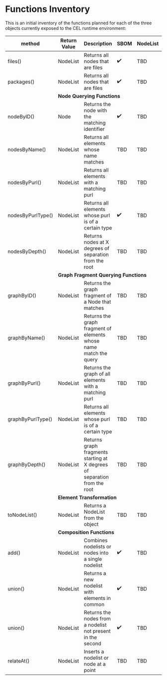 # Functions Inventory

This is an initial inventory of the functions planned for each of the three
objects currently exposed to the CEL runtime environment:

| method | Return Value | Description | SBOM | NodeList | Node |
| --- | --- | --- | --- | --- | --- |
| files() | NodeList | Returns all nodes that are files | ✔️ | TBD | TBD |
| packages() | NodeList | Returns all nodes that are files | ✔️ | TBD | TBD |
| <td colspan="6">__Node Querying Functions__</td> |
| nodeByID() | Node | Returns the node with the matching identifier | ✔️ | TBD | TBD |
| nodesByName() | NodeList | Returns all elements whose name matches | TBD | TBD | TBD |
| nodesByPurl() | NodeList | Returns all elements with a matching purl | TBD | TBD | TBD |
| nodesByPurlType() | NodeList | Returns all elements whose purl is of a certain type | ✔️ | TBD | TBD |
| nodesByDepth() | NodeList | Returns nodes at X degrees of separation from the root  | TBD | TBD | TBD |
| <td colspan="6">__Graph Fragment Querying Functions__</td> |
| graphByID() | NodeList | Returns the graph fragment of a Node that matches | TBD | TBD | TBD |
| graphByName() | NodeList | Returns the graph fragment of elements whose name match the query | TBD | TBD | TBD |
| graphByPurl() | NodeList | Returns the graph of all elements with a matching purl | TBD | TBD | TBD |
| graphByPurlType() | NodeList | Returns all elements whose purl is of a certain type | TBD | TBD | TBD |
| graphByDepth() | NodeList | Returns graph fragments starting at X degrees of separation from the root  | TBD | TBD | TBD |
|<td colspan="6">__Element Transformation__</td>|
| toNodeList() | NodeList | Returns a NodeList from the object | TBD | TBD | ✔️ |
|<td colspan="6">__Composition Functions__</td> |
| add() | NodeList | Combines nodelists or nodes into a single nodelist | ✔️ | TBD | TBD |
| union() | NodeList | Returns a new nodelist with elements in common | ✔️ | TBD | TBD |
| union() | NodeList | Returns the nodes from a nodelist not present in the second | ✔️ | TBD | TBD |
| relateAt() | NodeList | Inserts a nodelist or node at a point | TBD | TBD | N/A |

